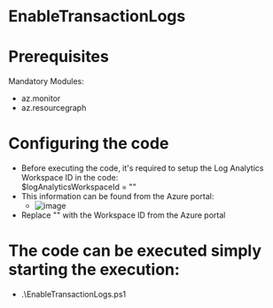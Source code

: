 # EnableTransactionLogs

# Prerequisites
Mandatory Modules:<br />
  - az.monitor
  - az.resourcegraph

# Configuring the code
- Before executing the code, it's required to setup the Log Analytics Workspace ID in the code:<br />
  $logAnalyticsWorkspaceId = "<LAW Workspace ID>"
- This information can be found from the Azure portal:<br />
  - ![image](https://github.com/user-attachments/assets/32926310-55ca-442c-9fd1-114e50982aca)
- Replace "<LAW Workspace ID>" with the Workspace ID from the Azure portal<br />

# The code can be executed simply starting the execution:
- .\EnableTransactionLogs.ps1
